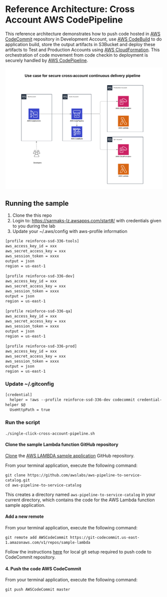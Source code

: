 # Reference Architecture: Cross Account AWS CodePipeline

This reference architecture demonstrates how to push code hosted in [AWS CodeCommit](code-commit-url) repository in Development Account,
use [AWS CodeBuild](code-build-url) to do application build, store the output artifacts in S3Bucket and deploy these artifacts to Test
and Production Accounts using [AWS CloudFormation](clouformation-url). This orchestration of code movement from code checkin to deployment
is securely handled by [AWS CodePipeline](code-pipeline-url).


![architecture](images/architecture.png)

## Running the sample

1. Clone the this repo
1. Login to: https://sarmaks-lz.awsapps.com/start#/ with credentials given to you during the lab
1. Update your ~/.aws/config with aws-profile information

```
[profile reinforce-ssd-336-tools]
aws_access_key_id = xxx
aws_secret_access_key = xxx
aws_session_token = xxxx
output = json
region = us-east-1

[profile reinforce-ssd-336-dev]
aws_access_key_id = xxx
aws_secret_access_key = xxx
aws_session_token = xxxx
output = json
region = us-east-1

[profile reinforce-ssd-336-qa]
aws_access_key_id = xxx
aws_secret_access_key = xxx
aws_session_token = xxxx
output = json
region = us-east-1

[profile reinforce-ssd-336-prod]
aws_access_key_id = xxx
aws_secret_access_key = xxx
aws_session_token = xxxx
output = json
region = us-east-1
```

### Update ~/.gitconfig

```
[credential]
  helper = !aws --profile reinforce-ssd-336-dev codecommit credential-helper $@
  UseHttpPath = true

```
### Run the script

```
./single-click-cross-account-pipeline.sh

```
#### Clone the sample Lambda function GitHub repository

[Clone](https://help.github.com/articles/cloning-a-repository/) the [AWS LAMBDA sample application](https://github.com/awslabs/aws-pipeline-to-service-catalog.git) GitHub repository.

From your terminal application, execute the following command:

```console
git clone https://github.com/awslabs/aws-pipeline-to-service-catalog.git
cd aws-pipeline-to-service-catalog

```

This creates a directory named `aws-pipeline-to-service-catalog` in your current directory, which contains the code for the AWS Lambda function sample application.

#### Add a new remote

From your terminal application, execute the following command:

```console
git remote add AWSCodeCommit https://git-codecommit.us-east-1.amazonaws.com/v1/repos/sample-lambda
```

Follow the instructions [here](http://docs.aws.amazon.com/codecommit/latest/userguide/setting-up.html) for local git setup required to push code to CodeCommit repository.

#### 4. Push the code AWS CodeCommit

From your terminal application, execute the following command:

```console
git push AWSCodeCommit master
```

[code-commit-url]: https://aws.amazon.com/devops/continuous-delivery/
[code-build-url]: https://aws.amazon.com/codebuild/
[code-pipeline-url]: https://aws.amazon.com/codepipeline/
[clouformation-url]: https://aws.amazon.com/cloudformation/
[lambda-url]: https://aws.amazon.com/lambda/
